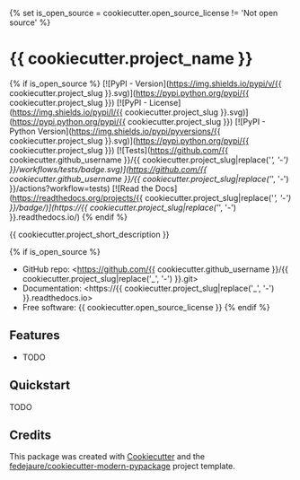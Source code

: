 {% set is_open_source = cookiecutter.open_source_license != 'Not open source' %}
# {{ cookiecutter.project_name }}

{% if is_open_source %}
[![PyPI - Version](https://img.shields.io/pypi/v/{{ cookiecutter.project_slug }}.svg)](https://pypi.python.org/pypi/{{ cookiecutter.project_slug }})
[![PyPI - License](https://img.shields.io/pypi/l/{{ cookiecutter.project_slug }}.svg)](https://pypi.python.org/pypi/{{ cookiecutter.project_slug }})
[![PyPI - Python Version](https://img.shields.io/pypi/pyversions/{{ cookiecutter.project_slug }}.svg)](https://pypi.python.org/pypi/{{ cookiecutter.project_slug }})
[![Tests](https://github.com/{{ cookiecutter.github_username }}/{{ cookiecutter.project_slug|replace('_', '-') }}/workflows/tests/badge.svg)](https://github.com/{{ cookiecutter.github_username }}/{{ cookiecutter.project_slug|replace('_', '-') }}/actions?workflow=tests)
[![Read the Docs](https://readthedocs.org/projects/{{ cookiecutter.project_slug|replace('_', '-') }}/badge/)](https://{{ cookiecutter.project_slug|replace('_', '-') }}.readthedocs.io/)
{% endif %}

{{ cookiecutter.project_short_description }}

{% if is_open_source %}
* GitHub repo: <https://github.com/{{ cookiecutter.github_username }}/{{ cookiecutter.project_slug|replace('_', '-') }}.git>
* Documentation: <https://{{ cookiecutter.project_slug|replace('_', '-') }}.readthedocs.io>
* Free software: {{ cookiecutter.open_source_license }}
{% endif %}

## Features

* TODO

## Quickstart

TODO

## Credits

This package was created with [Cookiecutter][cookiecutter] and the [fedejaure/cookiecutter-modern-pypackage][cookiecutter-modern-pypackage] project template.

[cookiecutter]: https://github.com/cookiecutter/cookiecutter
[cookiecutter-modern-pypackage]: https://github.com/fedejaure/cookiecutter-modern-pypackage/tree/develops
